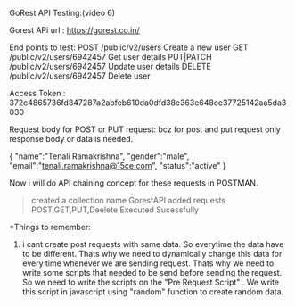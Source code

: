 GoRest API Testing:(video 6)

Gorest APi url : https://gorest.co.in/

End points to test:
POST    	/public/v2/users		Create a new user
GET     	/public/v2/users/6942457	Get user details
PUT|PATCH 	/public/v2/users/6942457	Update user details
DELETE 		/public/v2/users/6942457	Delete user

Access Token : 372c4865736fd847287a2abfeb610da0dfd38e363e648ce37725142aa5da3030

Request body for POST or PUT request: bcz for post and put request only response body or data is needed.

{
  "name":"Tenali Ramakrishna", 
  "gender":"male", 
  "email":"tenali.ramakrishna@15ce.com", 
  "status":"active"
}

Now i will do API chaining concept for these requests in POSTMAN.

>created a collection name GorestAPI
>added requests POST,GET,PUT,Deelete
>Executed Sucessfully




*Things to remember: 
1. i cant create post requests with same data. So everytime the data have to be different. Thats why we need to dynamically change this data for every time whenever we are sending request. Thats why we need to write some scripts that needed to be send before sending the request. So we need to write the scripts on the "Pre Request Script"  . We  write this script in javascript using "random" function to create random data.
